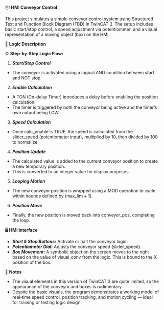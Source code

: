 📦 **HMI Conveyor Control**

This project simulates a simple conveyor control system using Structured Text and Function Block Diagram (FBD) in TwinCAT 3. The setup includes basic start/stop control, a speed adjustment via potentiometer, and a visual representation of a moving object (box) on the HMI.

🧩 **Logic Description**

⚙️ **Step-by-Step Logic Flow:**

1. _**Start/Stop Control**_
  - The conveyor is activated using a logical AND condition between start and NOT stop.
    
2. _**Enable Calculation**_
  - A TON (On-delay Timer) introduces a delay before enabling the position calculation.
  - The timer is triggered by both the conveyor being active and the timer’s own output being LOW.

3. _**Speed Calculation**_
  - Once calc_enable is TRUE, the speed is calculated from the slider_speed (potentiometer input), multiplied by 10, then divided by 100 to normalize.

4. _**Position Update**_
  - The calculated value is added to the current conveyor position to create a new temporary position.
  - This is converted to an integer value for display purposes.

5. _**Looping Motion**_
  - The new conveyor position is wrapped using a MOD operation to cycle within bounds defined by (max_lim + 1).

6. _**Position Move**_
  - Finally, the new position is moved back into conveyor_pos, completing the loop.

🖥️ **HMI Interface**

- _**Start & Stop Buttons:**_ Activate or halt the conveyor logic.
- _**Potentiometer Dial:**_ Adjusts the conveyor speed (slider_speed).
- _**Box Movement:**_ A symbolic object on the screen moves to the right based on the value of visual_conv from the logic. This is bound to the X-position of the box.

📌 **Notes**
- The visual elements in this version of TwinCAT 3 are quite limited, so the appearance of the conveyor and boxes is rudimentary.
- Despite the basic visuals, the program demonstrates a working model of real-time speed control, position tracking, and motion cycling — ideal for training or testing logic design.

